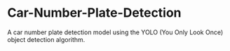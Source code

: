 # Car-Number-Plate-Detection
A car number plate detection model using the YOLO (You Only Look Once) object detection algorithm.
